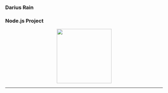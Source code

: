 <h3>Darius Rain</h3>
<h3>Node.js Project</h3>
<div align="center" height="20px">
<img width="175px" src="https://cdn.freebiesupply.com/logos/large/2x/nodejs-1-logo-png-transparent.png">
</div>
<hr>


